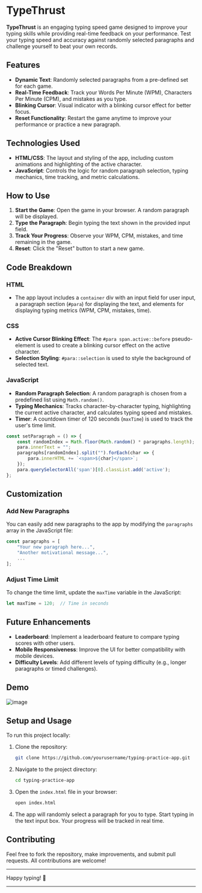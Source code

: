 # TypeThrust

**TypeThrust** is an engaging typing speed game designed to improve your typing skills while providing real-time feedback on your performance. Test your typing speed and accuracy against randomly selected paragraphs and challenge yourself to beat your own records.

## Features

- **Dynamic Text**: Randomly selected paragraphs from a pre-defined set for each game.
- **Real-Time Feedback**: Track your Words Per Minute (WPM), Characters Per Minute (CPM), and mistakes as you type.
- **Blinking Cursor**: Visual indicator with a blinking cursor effect for better focus.
- **Reset Functionality**: Restart the game anytime to improve your performance or practice a new paragraph.

## Technologies Used

- **HTML/CSS**: The layout and styling of the app, including custom animations and highlighting of the active character.
- **JavaScript**: Controls the logic for random paragraph selection, typing mechanics, time tracking, and metric calculations.


## How to Use

1. **Start the Game**: Open the game in your browser. A random paragraph will be displayed.
2. **Type the Paragraph**: Begin typing the text shown in the provided input field.
3. **Track Your Progress**: Observe your WPM, CPM, mistakes, and time remaining in the game.
4. **Reset**: Click the "Reset" button to start a new game.


## Code Breakdown

### HTML

- The app layout includes a `container` div with an input field for user input, a paragraph section (`#para`) for displaying the text, and elements for displaying typing metrics (WPM, CPM, mistakes, time).
  
### CSS

- **Active Cursor Blinking Effect**: The `#para span.active::before` pseudo-element is used to create a blinking cursor effect on the active character.
- **Selection Styling**: `#para::selection` is used to style the background of selected text.
  
### JavaScript

- **Random Paragraph Selection**: A random paragraph is chosen from a predefined list using `Math.random()`.
- **Typing Mechanics**: Tracks character-by-character typing, highlighting the current active character, and calculates typing speed and mistakes.
- **Timer**: A countdown timer of 120 seconds (`maxTime`) is used to track the user's time limit.
  
```javascript
const setParagraph = () => {
    const randomIndex = Math.floor(Math.random() * paragraphs.length);
    para.innerText = "";
    paragraphs[randomIndex].split("").forEach(char => {
        para.innerHTML += `<span>${char}</span>`;
    });
    para.querySelectorAll('span')[0].classList.add('active');
};
```

## Customization

### Add New Paragraphs
You can easily add new paragraphs to the app by modifying the `paragraphs` array in the JavaScript file:

```javascript
const paragraphs = [
    "Your new paragraph here...",
    "Another motivational message...",
    ...
];
```

### Adjust Time Limit
To change the time limit, update the `maxTime` variable in the JavaScript:

```javascript
let maxTime = 120;  // Time in seconds
```

## Future Enhancements

- **Leaderboard**: Implement a leaderboard feature to compare typing scores with other users.
- **Mobile Responsiveness**: Improve the UI for better compatibility with mobile devices.
- **Difficulty Levels**: Add different levels of typing difficulty (e.g., longer paragraphs or timed challenges).


## Demo

![image](https://github.com/user-attachments/assets/17d151a0-7edb-48fa-a9f8-2c79368ff7de)

## Setup and Usage

To run this project locally:

1. Clone the repository:
    ```bash
    git clone https://github.com/yourusername/typing-practice-app.git
    ```

2. Navigate to the project directory:
    ```bash
    cd typing-practice-app
    ```

3. Open the `index.html` file in your browser:
    ```bash
    open index.html
    ```

4. The app will randomly select a paragraph for you to type. Start typing in the text input box. Your progress will be tracked in real time.


## Contributing

Feel free to fork the repository, make improvements, and submit pull requests. All contributions are welcome!

---

Happy typing! 🚀

---
